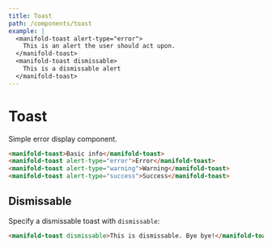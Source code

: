 ```yaml
---
title: Toast
path: /components/toast
example: |
  <manifold-toast alert-type="error">
    This is an alert the user should act upon.
  </manifold-toast>
  <manifold-toast dismissable>
    This is a dismissable alert
  </manifold-toast>
---
```


# Toast

Simple error display component.

```html
<manifold-toast>Basic info</manifold-toast>
<manifold-toast alert-type="error">Error</manifold-toast>
<manifold-toast alert-type="warning">Warning</manifold-toast>
<manifold-toast alert-type="success">Success</manifold-toast>
```

## Dismissable

Specify a dismissable toast with `dismissable`:

```html
<manifold-toast dismissable>This is dismissable. Bye bye!</manifold-toast>
```
